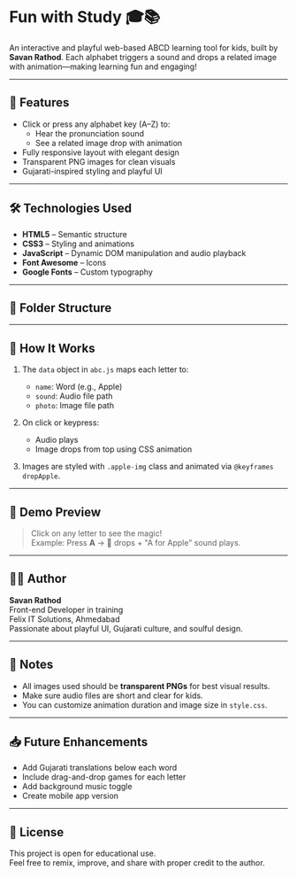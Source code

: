 # Fun with Study 🎓📚

An interactive and playful web-based ABCD learning tool for kids, built by **Savan Rathod**. Each alphabet triggers a sound and drops a related image with animation—making learning fun and engaging!

---

## 🚀 Features

- Click or press any alphabet key (A–Z) to:
  - Hear the pronunciation sound
  - See a related image drop with animation
- Fully responsive layout with elegant design
- Transparent PNG images for clean visuals
- Gujarati-inspired styling and playful UI

---

## 🛠️ Technologies Used

- **HTML5** – Semantic structure
- **CSS3** – Styling and animations
- **JavaScript** – Dynamic DOM manipulation and audio playback
- **Font Awesome** – Icons
- **Google Fonts** – Custom typography

---

## 📂 Folder Structure



---

## 🎨 How It Works

1. The `data` object in `abc.js` maps each letter to:
   - `name`: Word (e.g., Apple)
   - `sound`: Audio file path
   - `photo`: Image file path

2. On click or keypress:
   - Audio plays
   - Image drops from top using CSS animation

3. Images are styled with `.apple-img` class and animated via `@keyframes dropApple`.

---

## 📸 Demo Preview

> Click on any letter to see the magic!  
> Example: Press **A** → 🍎 drops + "A for Apple" sound plays.

---

## 👨‍💻 Author

**Savan Rathod**  
Front-end Developer in training  
Felix IT Solutions, Ahmedabad  
Passionate about playful UI, Gujarati culture, and soulful design.

---

## 📌 Notes

- All images used should be **transparent PNGs** for best visual results.
- Make sure audio files are short and clear for kids.
- You can customize animation duration and image size in `style.css`.

---

## 📥 Future Enhancements

- Add Gujarati translations below each word
- Include drag-and-drop games for each letter
- Add background music toggle
- Create mobile app version

---

## 📄 License

This project is open for educational use.  
Feel free to remix, improve, and share with proper credit to the author.
